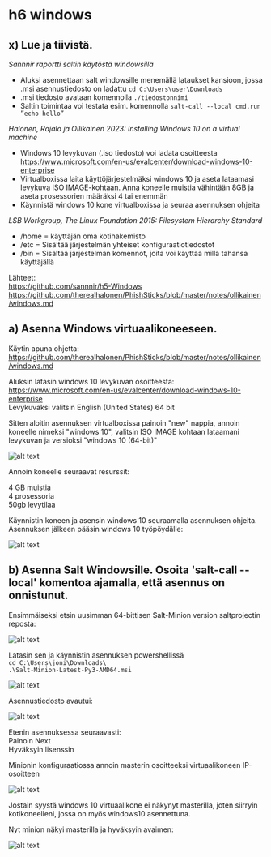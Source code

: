 # h6 windows #

## x) Lue ja tiivistä. ##

*Sannnir raportti saltin käytöstä windowsilla*  


- Aluksi asennettaan salt windowsille menemällä lataukset kansioon, jossa .msi asennustiedosto on ladattu `cd C:\Users\user\Downloads`
- .msi tiedosto avataan komennolla `./tiedostonnimi`
- Saltin toimintaa voi testata esim. komennolla `salt-call --local cmd.run ”echo hello”`

*Halonen, Rajala ja Ollikainen 2023: Installing Windows 10 on a virtual machine*

- Windows 10 levykuvan (.iso tiedosto) voi ladata osoitteesta https://www.microsoft.com/en-us/evalcenter/download-windows-10-enterprise
- Virtualboxissa laita käyttöjärjestelmäksi windows 10 ja aseta lataamasi levykuva ISO IMAGE-kohtaan. Anna koneelle muistia vähintään 8GB ja aseta prosessorien määräksi 4 tai enemmän
- Käynnistä windows 10 kone virtualboxissa ja seuraa asennuksen ohjeita

*LSB Workgroup, The Linux Foundation 2015: Filesystem Hierarchy Standard* 

- /home = käyttäjän oma kotihakemisto
- /etc = Sisältää järjestelmän yhteiset konfiguraatiotiedostot
- /bin = Sisältää järjestelmän komennot, joita voi käyttää millä tahansa käyttäjällä

Lähteet:  
 https://github.com/sannnir/h5-Windows  
 https://github.com/therealhalonen/PhishSticks/blob/master/notes/ollikainen/windows.md  

## a) Asenna Windows virtuaalikoneeseen. ##

Käytin apuna ohjetta: https://github.com/therealhalonen/PhishSticks/blob/master/notes/ollikainen/windows.md

Aluksin latasin windows 10 levykuvan osoitteesta: https://www.microsoft.com/en-us/evalcenter/download-windows-10-enterprise  
Levykuvaksi valitsin English (United States) 64 bit  

Sitten aloitin asennuksen virtualboxissa painoin "new" nappia, annoin koneelle nimeksi "windows 10", valitsin ISO IMAGE kohtaan lataamani levykuvan ja versioksi "windows 10 (64-bit)"

![alt text](https://github.com/faltjon/Infra-as-code/blob/main/h6/kuvat/1-vbox.png " ")

Annoin koneelle seuraavat resurssit:  

4 GB muistia  
4 prosessoria  
50gb levytilaa  

Käynnistin koneen ja asensin windows 10 seuraamalla asennuksen ohjeita.  
Asennuksen jälkeen pääsin windows 10 työpöydälle:  

![alt text](https://github.com/faltjon/Infra-as-code/blob/main/h6/kuvat/2-win10.png " ")

## b) Asenna Salt Windowsille. Osoita 'salt-call --local' komentoa ajamalla, että asennus on onnistunut. ##

Ensimmäiseksi etsin uusimman 64-bittisen Salt-Minion version saltprojectin reposta:

![alt text](https://github.com/faltjon/Infra-as-code/blob/main/h6/kuvat/3-repo.png " ")

Latasin sen ja käynnistin asennuksen powershellissä  
`cd C:\Users\joni\Downloads\`  
`.\Salt-Minion-Latest-Py3-AMD64.msi`  

![alt text](https://github.com/faltjon/Infra-as-code/blob/main/h6/kuvat/4-powershell.png " ")

Asennustiedosto avautui:

![alt text](https://github.com/faltjon/Infra-as-code/blob/main/h6/kuvat/5-asennus.png " ")

Etenin asennuksessa seuraavasti:  
Painoin Next  
Hyväksyin lisenssin

Minionin konfiguraatiossa annoin masterin osoitteeksi virtuaalikoneen IP-osoitteen

![alt text](https://github.com/faltjon/Infra-as-code/blob/main/h6/kuvat/6-minion.png " ")

Jostain syystä windows 10 virtuaalikone ei näkynyt masterilla, joten siirryin kotikoneelleni, jossa on myös windows10 asennettuna.

Nyt minion näkyi masterilla ja hyväksyin avaimen:

![alt text](https://github.com/faltjon/Infra-as-code/blob/main/h6/kuvat/7-keys.png " ")

